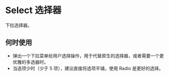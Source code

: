 # Select 选择器
下拉选择器。
## 何时使用
* 弹出一个下拉菜单给用户选择操作，用于代替原生的选择器，或者需要一个更优雅的多选器时。
* 当选项少时（少于 5 项），建议直接将选项平铺，使用 Radio 是更好的选择。